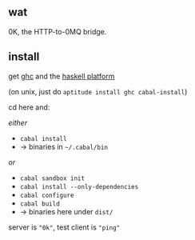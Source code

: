 ## wat ##

0K, the HTTP-to-0MQ bridge.

## install ##

get [ghc][ghc] and the [haskell platform][hp]

(on unix, just do `aptitude install ghc cabal-install`)

cd here and:

_either_
  * `cabal install`
  * -> binaries in `~/.cabal/bin`

_or_
  * `cabal sandbox init`
  * `cabal install --only-dependencies`
  * `cabal configure`
  * `cabal build`
  * -> binaries here under `dist/`

server is `"0k"`, test client is `"ping"`

[ghc]: http://www.haskell.org/ghc/
[hp]: http://www.haskell.org/platform/
